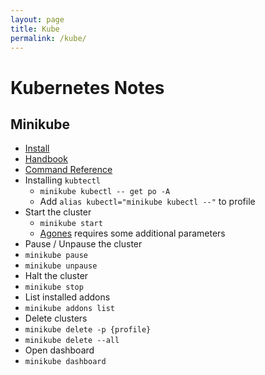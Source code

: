 ```yaml
---
layout: page
title: Kube
permalink: /kube/
---
```


# Kubernetes Notes

## Minikube

* [Install](https://minikube.sigs.k8s.io/docs/start/)
* [Handbook](https://minikube.sigs.k8s.io/docs/handbook/)
* [Command Reference](https://minikube.sigs.k8s.io/docs/commands/)
* Installing `kubtectl`
  * `minikube kubectl -- get po -A`
  * Add `alias kubectl="minikube kubectl --"` to profile
* Start the cluster
  * `minikube start`
  * [Agones](/agones) requires some additional parameters
* Pause / Unpause the cluster
 * `minikube pause`
 * `minikube unpause`
* Halt the cluster
 * `minikube stop`
* List installed addons
 * `minikube addons list`
* Delete clusters
 * `minikube delete -p {profile}`
 * `minikube delete --all`
* Open dashboard
 * `minikube dashboard`
